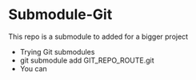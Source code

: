 # Submodule-Git
This repo is a submodule to added for a bigger project

- Trying Git submodules
- git submodule add GIT_REPO_ROUTE.git
- You can 
